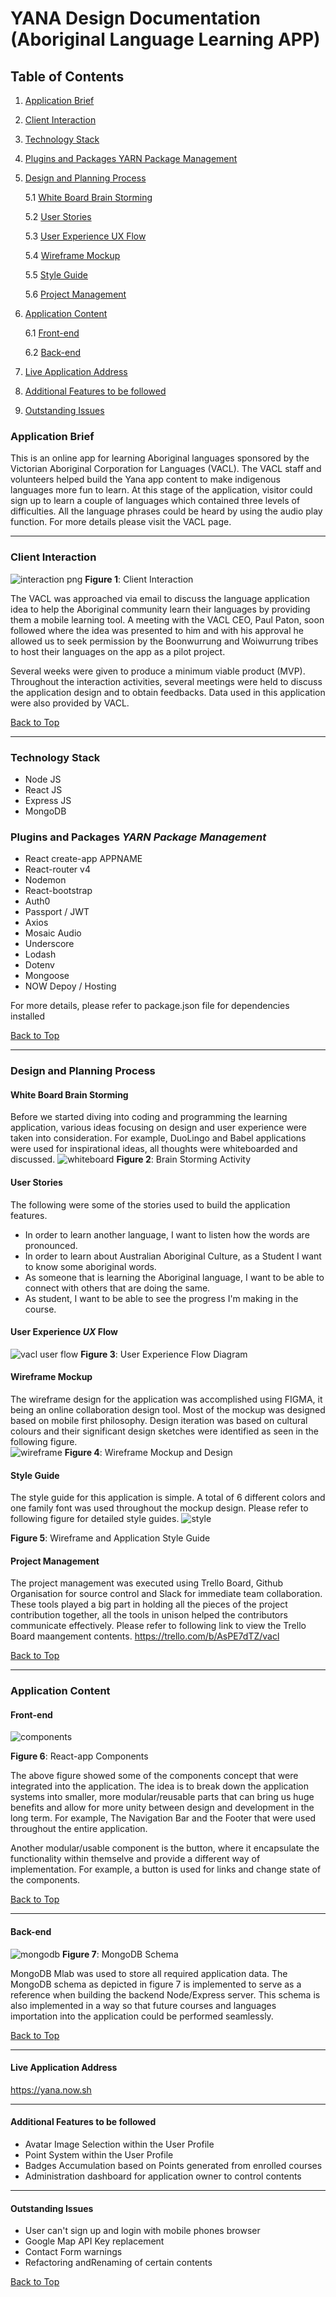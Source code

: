 # YANA Design Documentation (Aboriginal Language Learning APP)


## Table of Contents
1. [Application Brief](#application-brief)
2. [Client Interaction](#client-interaction)
3. [Technology Stack](#technology-stack)
4. [Plugins and Packages YARN Package Management](#plugins-and-packages-yarn-package-management)
5. [Design and Planning Process](#design-and-planning-process)
    
    5.1 [White Board Brain Storming](#white-board-brain-storming)
    
    5.2 [User Stories](#user-stories)
   
    5.3 [User Experience UX Flow](#user-experience-us-flow)
    
    5.4 [Wireframe Mockup](#wireframe-mockup)
    
    5.5 [Style Guide](#style-guide)
   
    5.6 [Project Management](#project-management)
    
6. [Application Content](#application-content)
    
    6.1 [Front-end](#front-end)
   
    6.2 [Back-end](#back-end)
    
7. [Live Application Address](#live-application-address)
8. [Additional Features to be followed](#additional-features-to-be-followed)
9. [Outstanding Issues](#outstanding-issues)


### Application Brief
This is an online app for learning Aboriginal languages sponsored by the Victorian Aboriginal Corporation for Languages (VACL). The VACL staff and volunteers helped build the Yana app content to make indigenous languages more fun to learn. At this stage of the application, visitor could sign up to learn a couple of languages which contained three levels of difficulties. All the language phrases could be heard by using the audio play function. For more details please visit the VACL page. 
- - - -

### Client Interaction
![interaction png](https://user-images.githubusercontent.com/22834712/28507972-49885fbe-707a-11e7-996a-4a8cb0dc9bec.jpg)
**Figure 1**: Client Interaction

The VACL was approached via email to discuss the language application idea to help the Aboriginal community learn their languages by providing them a mobile learning tool. A meeting with the VACL CEO, Paul Paton, soon followed where the idea was presented to him and with his approval he allowed us to seek permission by the Boonwurrung and Woiwurrung tribes to host their languages on the app as a pilot project.

Several weeks were given to produce a minimum viable product (MVP). Throughout the interaction activities, several meetings were held to discuss the application design and to obtain feedbacks. Data used in this application were also provided by VACL.


[Back to Top](#table-of-contents)
- - - -

### Technology Stack
- Node JS
- React JS
- Express JS
- MongoDB

### Plugins and Packages *YARN Package Management*
- React create-app APPNAME
- React-router v4
- Nodemon
- React-bootstrap
- Auth0
- Passport / JWT
- Axios
- Mosaic Audio
- Underscore
- Lodash
- Dotenv
- Mongoose
- NOW Depoy / Hosting

For more details, please refer to package.json file for dependencies installed 


[Back to Top](#table-of-contents)
- - - -

### Design and Planning Process
#### White Board Brain Storming
Before we started diving into coding and programming the learning application, various ideas focusing on design and user experience were taken into consideration. For example, DuoLingo and Babel applications were used for inspirational ideas, all thoughts were whiteboarded  and discussed.
![whiteboard](https://user-images.githubusercontent.com/22834712/28507813-001c5426-7079-11e7-852d-32ce24ed69a1.png)
**Figure 2**: Brain Storming Activity

#### User Stories
The following were some of the stories used to build the application features.
- In order to learn another language, I want to listen how the words are pronounced.
- In order to learn about Australian Aboriginal Culture, as a Student I want to know some aboriginal words.
- As someone that is learning the Aboriginal language, I want to be able to connect with others that are doing the same.
- As student, I want to be able to see the progress I'm making in the course.

#### User Experience *UX* Flow 
![vacl user flow](https://user-images.githubusercontent.com/25757504/27676878-04aadcc2-5cf3-11e7-93c2-119a78b1b613.jpg)
**Figure 3**: User Experience Flow Diagram

#### Wireframe Mockup
The wireframe design for the application was accomplished using FIGMA, it being an online collaboration design tool. Most of the mockup was designed based on mobile first philosophy. Design iteration was based on cultural colours and their significant design sketches were identified as seen in the following figure.  
![wireframe](https://user-images.githubusercontent.com/22834712/28508044-1f15ada8-707b-11e7-874d-e329ab09a008.png)
**Figure 4**: Wireframe Mockup and Design

#### Style Guide
The style guide for this application is simple. A total of 6 different colors and one family font was used throughout the mockup design. Please refer to following figure for detailed style guides.
![style](https://user-images.githubusercontent.com/22834712/28508295-60becd00-707d-11e7-9d22-6a209197cc47.png) 

**Figure 5**: Wireframe and Application Style Guide

#### Project Management
The project management was executed using Trello Board, Github Organisation for source control and Slack for immediate team collaboration. These tools played a big part in holding all the pieces of the project contribution together, all the tools in unison helped the contributors communicate effectively. Please refer to following link to view the Trello Board maangement contents.
https://trello.com/b/AsPE7dTZ/vacl


[Back to Top](#table-of-contents)
- - - -

### Application Content
#### Front-end
![components](https://user-images.githubusercontent.com/22834712/28509201-e04e972a-7083-11e7-89ad-ad17eb4d4142.png)

**Figure 6**: React-app Components

The above figure showed some of the components concept that were integrated into the application. The idea is to break down the application systems into smaller, more modular/reusable parts that can bring us huge benefits and allow for more unity between design and development in the long term. For example, The Navigation Bar and the Footer that were used throughout the entire application.

Another modular/usable component is the button, where it encapsulate the functionality within themselve and provide a different way of implementation. For example, a button is used for links and change state of the components.


[Back to Top](#table-of-contents)
- - - -

#### Back-end
![mongodb](https://user-images.githubusercontent.com/22834712/28509456-c68638f0-7085-11e7-9c56-ec24e9f0a188.jpg)
**Figure 7**: MongoDB Schema

MongoDB Mlab was used to store all required application data. The MongoDB schema as depicted in figure 7 is implemented to serve as a reference when building the backend Node/Express server. This schema is also implemented in a way so that future courses and languages importation into the application could be performed seamlessly.


[Back to Top](#table-of-contents)
- - - -

#### Live Application Address
https://yana.now.sh
- - - -

#### Additional Features to be followed
- Avatar Image Selection within the User Profile
- Point System within the User Profile
- Badges Accumulation based on Points generated from enrolled courses
- Administration dashboard for application owner to control contents
- - - -

#### Outstanding Issues
- User can't sign up and login with mobile phones browser
- Google Map API Key replacement
- Contact Form warnings
- Refactoring andRenaming of certain contents


[Back to Top](#table-of-contents)

